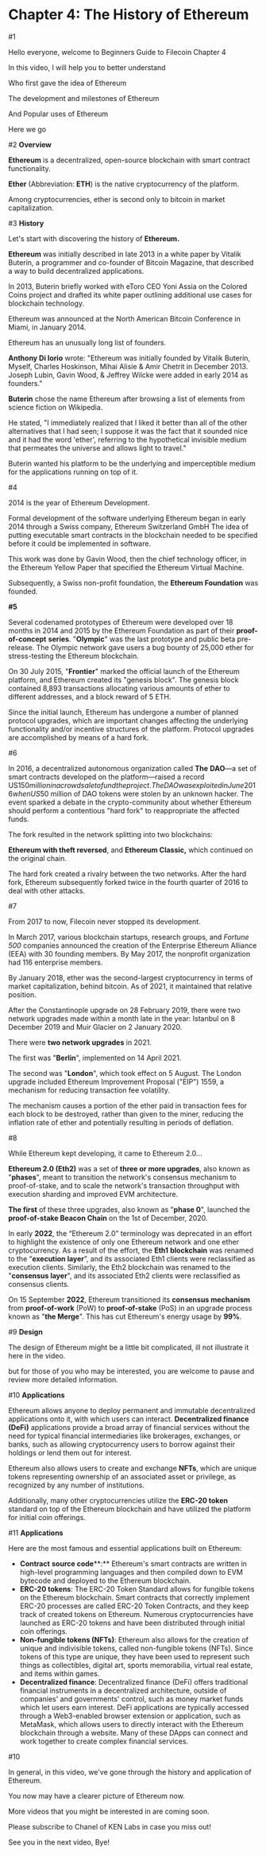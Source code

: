 # Chapter 4: The History of Ethereum

\#1

Hello everyone, welcome to Beginners Guide to Filecoin Chapter 4 

In this video, I will help you to better understand 

Who first gave the idea of Ethereum

The development and milestones of Ethereum

And Popular uses of Ethereum

Here we go

\#2 **Overview** 

**Ethereum** is a decentralized, open-source blockchain with smart contract functionality. 

**Ether** (Abbreviation: **ETH**) is the native cryptocurrency of the platform. 

Among cryptocurrencies, ether is second only to bitcoin in market capitalization.

\#3 **History** 

Let's start with discovering the history of **Ethereum.**

**Ethereum** was initially described in late 2013 in a white paper by Vitalik Buterin, a programmer and co-founder of Bitcoin Magazine, that described a way to build decentralized applications.

In 2013, Buterin briefly worked with eToro CEO Yoni Assia on the Colored Coins project and drafted its white paper outlining additional use cases for blockchain technology.

Ethereum was announced at the North American Bitcoin Conference in Miami, in January 2014.

Ethereum has an unusually long list of founders. 

**Anthony Di Iorio** wrote: "Ethereum was initially founded by Vitalik Buterin, Myself, Charles Hoskinson, Mihai Alisie & Amir Chetrit in December 2013. Joseph Lubin, Gavin Wood, & Jeffrey Wilcke were added in early 2014 as founders." 

**Buterin** chose the name Ethereum after browsing a list of elements from science fiction on Wikipedia. 

He stated, "I immediately realized that I liked it better than all of the other alternatives that I had seen; I suppose it was the fact that it sounded nice and it had the word 'ether', referring to the hypothetical invisible medium that permeates the universe and allows light to travel." 

Buterin wanted his platform to be the underlying and imperceptible medium for the applications running on top of it.

\#4

2014 is the year of Ethereum Development.

Formal development of the software underlying Ethereum began in early 2014 through a Swiss company, Ethereum Switzerland GmbH The idea of putting executable smart contracts in the blockchain needed to be specified before it could be implemented in software. 

This work was done by Gavin Wood, then the chief technology officer, in the Ethereum Yellow Paper that specified the Ethereum Virtual Machine. 

Subsequently, a Swiss non-profit foundation, the **Ethereum Foundation**  was founded. 

**#5**

Several codenamed prototypes of Ethereum were developed over 18 months in 2014 and 2015 by the Ethereum Foundation as part of their **proof-of-concept** **series**. "**Olympic**" was the last prototype and public beta pre-release. The Olympic network gave users a bug bounty of 25,000 ether for stress-testing the Ethereum blockchain. 

On 30 July 2015, "**Frontier**" marked the official launch of the Ethereum platform, and Ethereum created its "genesis block". The genesis block contained 8,893 transactions allocating various amounts of ether to different addresses, and a block reward of 5 ETH.

Since the initial launch, Ethereum has undergone a number of planned protocol upgrades, which are important changes affecting the underlying functionality and/or incentive structures of the platform. Protocol upgrades are accomplished by means of a hard fork.

\#6

In 2016, a decentralized autonomous organization called **The** **DAO**—a set of smart contracts developed on the platform—raised a record US$150 million in a crowd sale to fund the project. The DAO was exploited in June 2016 when US$50 million of DAO tokens were stolen by an unknown hacker. The event sparked a debate in the crypto-community about whether Ethereum should perform a contentious "hard fork" to reappropriate the affected funds.

The fork resulted in the network splitting into two blockchains: 

**Ethereum with theft reversed**, and **Ethereum Classic,** which continued on the original chain. 

The hard fork created a rivalry between the two networks. After the hard fork, Ethereum subsequently forked twice in the fourth quarter of 2016 to deal with other attacks.

\#7

From 2017 to now, Filecoin never stopped its development.

In March 2017, various blockchain startups, research groups, and *Fortune* *500* companies announced the creation of the Enterprise Ethereum Alliance (EEA) with 30 founding members. By May 2017, the nonprofit organization had 116 enterprise members.

By January 2018, ether was the second-largest cryptocurrency in terms of market capitalization, behind bitcoin. As of 2021, it maintained that relative position.

After the Constantinople upgrade on 28 February 2019, there were two network upgrades made within a month late in the year: Istanbul on 8 December 2019 and Muir Glacier on 2 January 2020.

There were **two network upgrades** in 2021. 

The first was "**Berlin**", implemented on 14 April 2021. 

The second was "**London**", which took effect on 5 August. The London upgrade included Ethereum Improvement Proposal ("EIP") 1559, a mechanism for reducing transaction fee volatility. 

The mechanism causes a portion of the ether paid in transaction fees for each block to be destroyed, rather than given to the miner, reducing the inflation rate of ether and potentially resulting in periods of deflation.

\#8

While Ethereum kept developing, it came to Ethereum 2.0...

**Ethereum 2.0 (Eth2)** was a set of **three or more upgrades**, also known as "**phases**", meant to transition the network's consensus mechanism to proof-of-stake, and to scale the network's transaction throughput with execution sharding and improved EVM architecture. 

**The first** of these three upgrades, also known as "**phase 0**", launched the **proof-of-stake Beacon Chain** on the 1st of December, 2020.

In early **2022**, the “Ethereum 2.0” terminology was deprecated in an effort to highlight the existence of only one Ethereum network and one ether cryptocurrency. As a result of the effort, the **Eth1** **blockchain** was renamed to the “**execution layer**”, and its associated Eth1 clients were reclassified as execution clients. Similarly, the Eth2 blockchain was renamed to the "**consensus layer**", and its associated Eth2 clients were reclassified as consensus clients.

On 15 September **2022**, Ethereum transitioned its **consensus mechanism** from **proof-of-work** (PoW) to **proof-of-stake** (PoS) in an upgrade process known as "**the Merge**". This has cut Ethereum's energy usage by **99%**.

\#9 **Design**

The design of Ethereum might be a little bit complicated, ill not illustrate it here in the video. 

but for those of you who may be interested, you are welcome to pause and review more detailed information.

\#10 **Applications**

Ethereum allows anyone to deploy permanent and immutable decentralized applications onto it, with which users can interact. **Decentralized finance** **(****DeFi****)** applications provide a broad array of financial services without the need for typical financial intermediaries like brokerages, exchanges, or banks, such as allowing cryptocurrency users to borrow against their holdings or lend them out for interest. 

Ethereum also allows users to create and exchange **NFTs**, which are unique tokens representing ownership of an associated asset or privilege, as recognized by any number of institutions. 

Additionally, many other cryptocurrencies utilize the **ERC-20 token** standard on top of the Ethereum blockchain and have utilized the platform for initial coin offerings.

\#11 **Applications**

Here are the most famous and essential applications built on Ethereum:

- **Contract** **source code****:** Ethereum's smart contracts are written in high-level programming languages and then compiled down to EVM bytecode and deployed to the Ethereum blockchain. 
- **ERC-20 tokens**: The ERC-20 Token Standard allows for fungible tokens on the Ethereum blockchain. Smart contracts that correctly implement ERC-20 processes are called ERC-20 Token Contracts, and they keep track of created tokens on Ethereum. Numerous cryptocurrencies have launched as ERC-20 tokens and have been distributed through initial coin offerings.
- **Non-fungible tokens (NFTs)**: Ethereum also allows for the creation of unique and indivisible tokens, called non-fungible tokens (NFTs). Since tokens of this type are unique, they have been used to represent such things as collectibles, digital art, sports memorabilia, virtual real estate, and items within games.
- **Decentralized finance**: Decentralized finance (DeFi) offers traditional financial instruments in a decentralized architecture, outside of companies' and governments' control, such as money market funds which let users earn interest. DeFi applications are typically accessed through a Web3-enabled browser extension or application, such as MetaMask, which allows users to directly interact with the Ethereum blockchain through a website. Many of these DApps can connect and work together to create complex financial services.

\#10

 

In general, in this video, we've gone through the history and application of Ethereum.

You now may have a clearer picture of Ethereum now.

More videos that you might be interested in are coming soon.

Please subscribe to Chanel of KEN Labs in case you miss out!

See you in the next video, Bye!